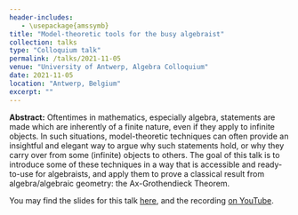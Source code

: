 ```yaml
---
header-includes:
   - \usepackage{amssymb}
title: "Model-theoretic tools for the busy algebraist"
collection: talks
type: "Colloquium talk"
permalink: /talks/2021-11-05
venue: "University of Antwerp, Algebra Colloquium"
date: 2021-11-05
location: "Antwerp, Belgium"
excerpt: ""
---
```


**Abstract:** Oftentimes in mathematics, especially algebra, statements are made which are inherently of a finite nature, even if they apply to infinite objects. In such situations, model-theoretic techniques can often provide an insightful and elegant way to argue why such statements hold, or why they carry over from some (infinite) objects to others. The goal of this talk is to introduce some of these techniques in a way that is accessible and ready-to-use for algebraists, and apply them to prove a classical result from algebra/algebraic geometry: the Ax-Grothendieck Theorem.

You may find the slides for this talk [here](/files/AlgebraColloquiumModelTheoryIntro.pdf), and the recording [on YouTube](https://www.youtube.com/watch?v=jAH3-Xt2UhU).